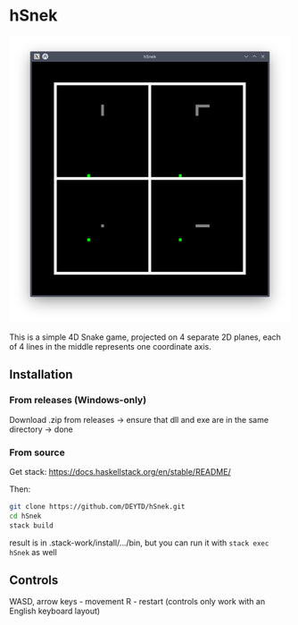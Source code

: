 # hSnek

<p align="center">
  <img src="screen.png" />
</p>

This is a simple 4D Snake game, projected on 4 separate 2D planes, each of 4 lines in the middle represents one coordinate axis.

## Installation

### From releases (Windows-only)

Download .zip from releases -> ensure that dll and exe are in the same directory -> done

### From source

Get stack: https://docs.haskellstack.org/en/stable/README/

Then:
```sh
git clone https://github.com/DEYTD/hSnek.git
cd hSnek
stack build
```

result is in .stack-work/install/.../bin, but you can run it with ```stack exec hSnek``` as well

## Controls

WASD, arrow keys - movement
R - restart
(controls only work with an English keyboard layout)
